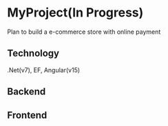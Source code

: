 # MyProject(In Progress)

Plan to build a e-commerce store with online payment

## Technology
.Net(v7), EF, Angular(v15)

## Backend


## Frontend